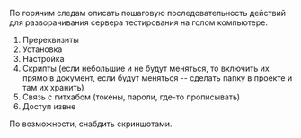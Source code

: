 По горячим следам описать пошаговую последовательность действий для разворачивания сервера тестирования на голом компьютере. 

1. Пререквизиты
2. Установка
3. Настройка
4. Скрипты (если небольшие и не будут меняться, то включить их прямо в документ, если будут меняться -- сделать папку в проекте и там их хранить)
5. Связь с гитхабом (токены, пароли, где-то прописывать)
6. Доступ извне

По возможности, снабдить скриншотами.